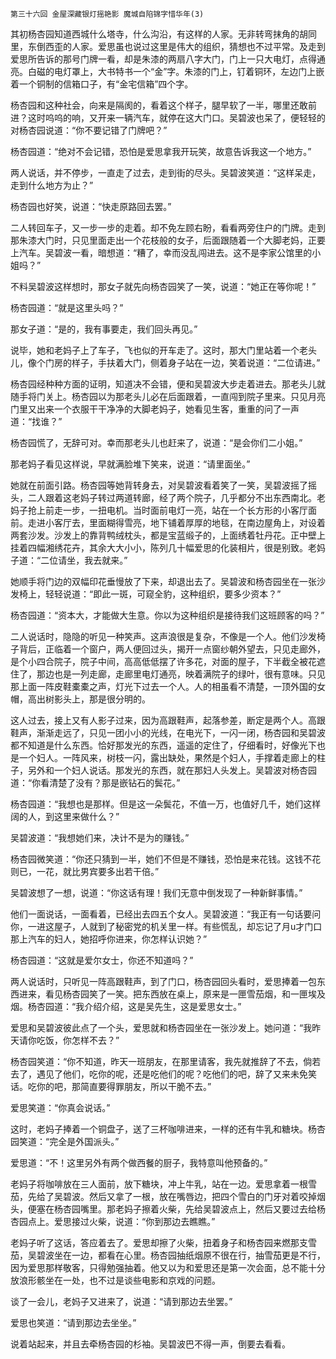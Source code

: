     第三十六回 金屋深藏银灯摇艳影 魔城自陷锦字惜华年(3) 

   其初杨杏园知道西城什么塔寺，什么沟沿，有这样的人家。无非转弯抹角的胡同里，东倒西歪的人家。爱思虽也说过这里是伟大的组织，猜想也不过平常。及走到爱思所告诉的那号门牌一看，却是朱漆的两扇八字大门，门上一只大电灯，点得通亮。白磁的电灯罩上，大书特书一个“金”字。朱漆的门上，钉着铜环，左边门上嵌着一个铜制的信箱口子，有“金宅信箱”四个字。

   杨杏园和这种社会，向来是隔阂的，看着这个样子，腿早软了一半，哪里还敢前进？这时呜呜的响，又开来一辆汽车，就停在这大门口。吴碧波也呆了，便轻轻的对杨杏园说道：“你不要记错了门牌吧？”

   杨杏园道：“绝对不会记错，恐怕是爱思拿我开玩笑，故意告诉我这一个地方。”

   两人说话，并不停步，一直走了过去，走到街的尽头。吴碧波笑道：“这样呆走，走到什么地方为止？”

   杨杏园也好笑，说道：“快走原路回去罢。”

   二人转回车子，又一步一步的走着。却不免左顾右盼，看看两旁住户的门牌。走到那朱漆大门时，只见里面走出一个花枝般的女子，后面跟随着一个大脚老妈，正要上汽车。吴碧波一看，暗想道：“糟了，幸而没乱闯进去。这不是李家公馆里的小姐吗？”

   不料吴碧波这样想时，那女子就先向杨杏园笑了一笑，说道：“她正在等你呢！”

   杨杏园道：“就是这里头吗？”

   那女子道：“是的，我有事要走，我们回头再见。”

   说毕，她和老妈子上了车子，飞也似的开车走了。这时，那大门里站着一个老头儿，像个门房的样子，手扶着大门，侧着身子站在一边，笑着说道：“二位请进。”

   杨杏园经种种方面的证明，知道决不会错，便和吴碧波大步走着进去。那老头儿就随手将门关上。杨杏园以为那老头儿必在后面跟着，一直闯到院子里来。只见月亮门里又出来一个衣服干干净净的大脚老妈子，她看见生客，重重的问了一声道：“找谁？”

   杨杏园慌了，无辞可对。幸而那老头儿也赶来了，说道：“是会你们二小姐。”

   那老妈子看见这样说，早就满脸堆下笑来，说道：“请里面坐。”

   她就在前面引路。杨杏园等她背转身去，对吴碧波看着笑了一笑，吴碧波摇了摇头，二人跟着这老妈子转过两道转廊，经了两个院子，几乎都分不出东西南北。老妈子抢上前走一步，一扭电机。当时面前电灯一亮，站在一个长方形的小客厅面前。走进小客厅去，里面糊得雪亮，地下铺着厚厚的地毯，在南边屋角上，对设着两套沙发。沙发上的靠背鸭绒枕头，都是宝蓝缎子的，上面绣着牡丹花。正中壁上挂着四幅湘绣花卉，其余大大小小，陈列几十幅爱思的化装相片，很是别致。老妈子道：“二位请坐，我去就来。”

   她顺手将门边的双幅印花垂慢放了下来，却退出去了。吴碧波和杨杏园坐在一张沙发椅上，轻轻说道：“即此一斑，可窥全豹，这种组织，要多少资本？”

   杨杏园道：“资本大，才能做大生意。你以为这种组织是接待我们这班顾客的吗？”

   二人说话时，隐隐的听见一种笑声。这声浪很是复杂，不像是一个人。他们沙发椅子背后，正临着一个窗户，两人便回过头，揭开一点窗纱朝外望去，只见走廊外，是个小四合院子，院子中间，高高低低摆了许多花，对面的屋子，下半截全被花遮住了，那边也是一列走廊，走廊里电灯通亮，映着满院子的绿叶，很有意味。只见那上面一阵皮鞋橐橐之声，灯光下过去一个人。人的相虽看不清楚，一顶外国的女帽，高出树影头上，那是很分明的。

   这人过去，接上又有人影子过来，因为高跟鞋声，起落参差，断定是两个人。高跟鞋声，渐渐走远了，只见一团小小的光线，在电光下，一闪一闭，杨杏园和吴碧波都不知道是什么东西。恰好那发光的东西，遥遥的定住了，仔细看时，好像光下也是一个妇人。一阵风来，树枝一闪，露出缺处，果然是个妇人，手撑着走廊上的柱子，另外和一个妇人说话。那发光的东西，就在那妇人头发上。吴碧波对杨杏园道：“你看清楚了没有？那是嵌钻石的鬓花。”

   杨杏园道：“我想也是那样。但是这一朵鬓花，不值一万，也值好几千，她们这样阔的人，到这里来做什么？”

   吴碧波道：“我想她们来，决计不是为的赚钱。”

   杨杏园微笑道：“你还只猜到一半，她们不但是不赚钱，恐怕是来花钱。这钱不花则已，一花，就比男宾要多出若干倍。”

   吴碧波想了一想，说道：“你这话有理！我们无意中倒发现了一种新鲜事情。”

   他们一面说话，一面看着，已经出去四五个女人。吴碧波道：“我正有一句话要问你，一进这屋子，人就到了秘密党的机关里一样。有些慌乱，却忘记了月u才门口那上汽车的妇人，她招呼你进来，你怎样认识她？”

   杨杏园道：“这就是爱尔女士，你还不知道吗？”

   两人说话时，只听见一阵高跟鞋声，到了门口，杨杏园回头看时，爱思捧着一包东西进来，看见杨杏园笑了一笑。把东西放在桌上，原来是一匣雪茄烟，和一匣埃及烟。杨杏园道：“我介绍介绍，这是吴先生，这是爱思女士。”

   爱思和吴碧波彼此点了一个头，爱思就和杨杏园坐在一张沙发上。她问道：“我昨天请你吃饭，你怎样不去？”

   杨杏园笑道：“你不知道，昨天一班朋友，在那里请客，我先就推辞了不去，倘若去了，遇见了他们，吃你的呢，还是吃他们的呢？吃他们的吧，辞了又来未免笑话。吃你的吧，那简直要得罪朋友，所以干脆不去。”

   爱思笑道：“你真会说话。”

   这时，老妈子捧着一个铜盘子，送了三杯咖啡进来，一样的还有牛乳和糖块。杨杏园笑道：“完全是外国派头。”

   爱思道：“不！这里另外有两个做西餐的厨子，我特意叫他预备的。”

   老妈子将咖啡放在三人面前，放下糖块，冲上牛乳，站在一边。爱思拿着一根雪茄，先给了吴碧波。然后又拿了一根，放在嘴唇边，把四个雪白的门牙对着咬掉烟头，便塞在杨杏园嘴里。那老妈子擦着火柴，先给吴碧波点上，然后又要过去给杨杏园点上。爱思接过火柴，说道：“你到那边去瞧瞧。”

   老妈子听了这话，答应着去了。爱思却擦了火柴，扭着身子和杨杏园来燃那支雪茄，吴碧波坐在一边，都看在心里。杨杏园抽纸烟原不很在行，抽雪茄更是不行，因为爱思那样敬客，只得勉强抽着。他又以为和爱思还是第一次会面，总不能十分放浪形骸坐在一处，也不过是谈些电影和京戏的问题。

   谈了一会儿，老妈子又进来了，说道：“请到那边去坐罢。”

   爱思也笑道：“请到那边去坐坐。”

   说着站起来，并且去牵杨杏园的杉袖。吴碧波巴不得一声，倒要去看看。

